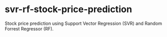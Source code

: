 # svr-rf-stock-price-prediction
Stock price prediction using Support Vector Regression (SVR) and Random Forrest Regressor (RF).
